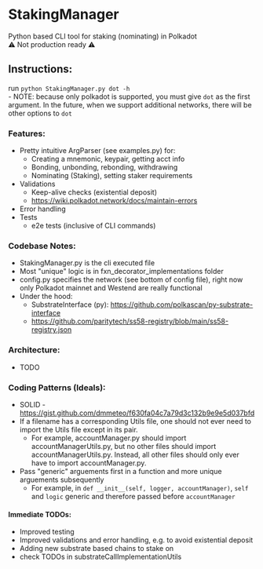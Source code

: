 # StakingManager
Python based CLI tool for staking (nominating) in Polkadot
<br />⚠️ Not production ready ⚠️

## Instructions:
run `python StakingManager.py dot -h`
    <br />- NOTE: because only polkadot is supported, you must give `dot` as the first argument.
    In the future, when we support additional networks, there will be other options to `dot`

### Features:
* Pretty intuitive ArgParser (see examples.py) for:
	- Creating a mnemonic, keypair, getting acct info
	- Bonding, unbonding, rebonding, withdrawing
	- Nominating (Staking), setting staker requirements
* Validations
	- Keep-alive checks (existential deposit)
	- https://wiki.polkadot.network/docs/maintain-errors
* Error handling
* Tests
	- e2e tests (inclusive of CLI commands)

### Codebase Notes:
* StakingManager.py is the cli executed file
* Most "unique" logic is in fxn_decorator_implementations folder
* config.py specifies the network (see bottom of config file), right now only Polkadot mainnet and Westend are really functional
* Under the hood:
    - SubstrateInterface (py): https://github.com/polkascan/py-substrate-interface
    - https://github.com/paritytech/ss58-registry/blob/main/ss58-registry.json

### Architecture:
* TODO

### Coding Patterns (Ideals):
* SOLID - https://gist.github.com/dmmeteo/f630fa04c7a79d3c132b9e9e5d037bfd
* If a filename has a corresponding Utils file, one should not ever need to import the Utils file except in its pair.
    - For example, accountManager.py should import accountManagerUtils.py, but no other files should import accountManagerUtils.py.
Instead, all other files should only ever have to import accountManager.py.
* Pass "generic" arguements first in a function and more unique arguements subsequently
    - For example, in `def __init__(self, logger, accountManager)`, `self` and `logic` generic and therefore passed before `accountManager`


#### Immediate TODOs:
* Improved testing
* Improved validations and error handling, e.g. to avoid existential deposit
* Adding new substrate based chains to stake on
* check TODOs in substrateCallImplementationUtils


